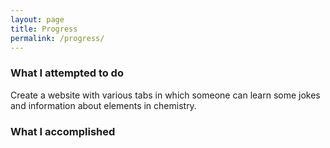 ```yaml
---
layout: page
title: Progress
permalink: /progress/
---
```


<h3>What I attempted to do</h3>
Create a website with various tabs in which someone can learn some jokes and information about elements in chemistry.

<h3>What I accomplished</h3>
